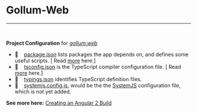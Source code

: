 # Gollum-Web

<hr/>
<br/>

**Project Configuration** for  *[gollum.web](https://github.com/znpzsy/gollum/tree/master/src/gollum.web)*

 * :pushpin: &nbsp;&nbsp; [package.json](https://docs.npmjs.com/files/package.json) lists packages the app depends on, and defines some useful scripts. [ Read [more](https://angular.io/docs/ts/latest/guide/npm-packages.html) here.]
 * :pushpin: &nbsp;&nbsp; [tsconfig.json](https://www.typescriptlang.org/docs/handbook/tsconfig-json.html) is the TypeScript compiler configuration file. [ Read [more](https://github.com/TypeStrong/atom-typescript/blob/master/docs/tsconfig.md) here.]
 * :pushpin:  &nbsp;&nbsp; [typings.json](https://github.com/typings/typings) identifies TypeScript definition files. 
 * :pill: &nbsp;&nbsp; [systemjs.config.js](https://github.com/systemjs/systemjs/blob/master/docs/config-api.md), would be the the [SystemJS](https://github.com/systemjs/systemjs) configuration file, which is not yet added.
 
 
**See more here:**
[Creating an Angular 2 Build](http://blog.scottlogic.com/2015/12/24/creating-an-angular-2-build.html)
 
 
 
